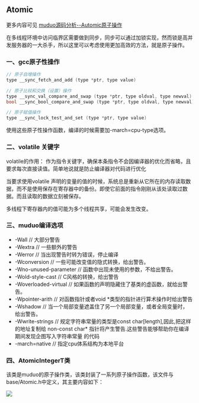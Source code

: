 ## Atomic

更多内容可见 [muduo源码分析--Automic原子操作](https://github.com/hujiese/Large-concurrent-serve/blob/master/06_muduo_Atomic/muduo_Atomic.md)

在多线程环境中访问临界区需要做到同步，同步可以通过加锁实现，然而锁是高并发服务器的一大杀手，所以这里可以考虑使用更加高效的方法，就是原子操作。

### 一、gcc原子性操作

```c
// 原子自增操作
type __sync_fetch_and_add (type *ptr, type value)

// 原子比较和交换（设置）操作
type __sync_val_compare_and_swap (type *ptr, type oldval, type newval)
bool __sync_bool_compare_and_swap (type *ptr, type oldval, type newval)

// 原子赋值操作
type __sync_lock_test_and_set (type *ptr, type value)
```

使用这些原子性操作函数，编译的时候需要加-march=cpu-type选项。

### 二、volatile 关键字

volatile的作用： 作为指令关键字，确保本条指令不会因编译器的优化而省略，且要求每次直接读值。简单地说就是防止编译器对代码进行优化

当要求使用volatile 声明的变量的值的时候，系统总是重新从它所在的内存读取数据，而不是使用保存在寄存器中的备份。即使它前面的指令刚刚从该处读取过数据。而且读取的数据立刻被保存。

多线程下寄存器内的值可能为多个线程共享，可能会发生改变。

### 三、muduo编译选项

* -Wall // 大部分警告
* -Wextra // 一些额外的警告
* -Werror // 当出现警告时转为错误，停止编译
* -Wconversion // 一些可能改变值的隐式转换，给出警告。
* -Wno-unused-parameter // 函数中出现未使用的参数，不给出警告。
* -Wold-style-cast // C风格的转换，给出警告
* -Woverloaded-virtual // 如果函数的声明隐藏住了基类的虚函数，就给出警告。
* -Wpointer-arith // 对函数指针或者void *类型的指针进行算术操作时给出警告
* -Wshadow // 当一个局部变量遮盖住了另一个局部变量，或者全局变量时，给出警告。
* -Wwrite-strings // 规定字符串常量的类型是const char[length],因此,把这样的地址复制给 non-const char* 指针将产生警告.这些警告能够帮助你在编译期间发现企图写入字符串常量 的代码
* -march=native // 指定cpu体系结构为本地平台

### 四、AtomicIntegerT类

该类是muduo的原子操作类，该类封装了一系列原子操作函数，该文件与base/Atomic.h中定义，其主要内容如下：

![](https://camo.githubusercontent.com/27b42484104a67cf0b32f312ffd4d7ba5320e9b7/68747470733a2f2f692e696d6775722e636f6d2f4b536f704c74742e706e67)


